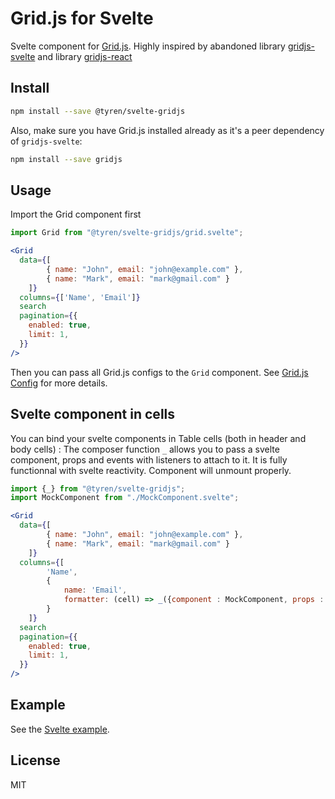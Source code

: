 # Grid.js for Svelte

Svelte component for [Grid.js](https://gridjs.io/). Highly inspired by abandoned library [gridjs-svelte](https://github.com/iamyuu/gridjs-svelte) and library [gridjs-react](https://github.com/grid-js/gridjs-react)

## Install

```bash
npm install --save @tyren/svelte-gridjs
```

Also, make sure you have Grid.js installed already as it's a peer dependency of `gridjs-svelte`:

```bash
npm install --save gridjs
```

## Usage

Import the Grid component first

```js
import Grid from "@tyren/svelte-gridjs/grid.svelte";
```

```jsx
<Grid
  data={[
		{ name: "John", email: "john@example.com" },
		{ name: "Mark", email: "mark@gmail.com" }
	]}
  columns={['Name', 'Email']}
  search
  pagination={{
    enabled: true,
    limit: 1,
  }}
/>
```

Then you can pass all Grid.js configs to the `Grid` component. See [Grid.js Config](https://gridjs.io/docs/config) for more details.

## Svelte component in cells

You can bind your svelte components in Table cells (both in header and body cells) :
The composer function `_` allows you to pass a svelte component, props and events with listeners to attach to it. It is fully functionnal with svelte reactivity. Component will unmount properly.

```js
import {_} from "@tyren/svelte-gridjs";
import MockComponent from "./MockComponent.svelte";
```

```jsx
<Grid
  data={[
		{ name: "John", email: "john@example.com" },
		{ name: "Mark", email: "mark@gmail.com" }
	]}
  columns={[
		'Name', 
		{
			name: 'Email',
			formatter: (cell) => _({component : MockComponent, props : {cell}, events : [{event : 'myevent', callback : () => {console.log('hello')}}]})
		}
	]}
  search
  pagination={{
    enabled: true,
    limit: 1,
  }}
/>
```


## Example

See the [Svelte example](./test/Example.svelte).

## License

MIT